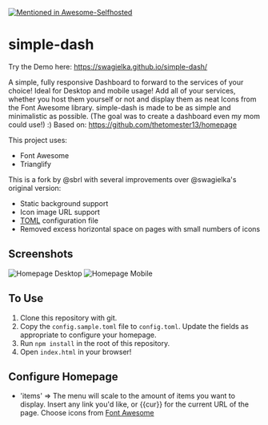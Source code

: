 [![Mentioned in Awesome-Selfhosted](https://awesome.re/mentioned-badge.svg)](https://github.com/Kickball/awesome-selfhosted#personal-dashboards)
# simple-dash

Try the Demo here: https://swagielka.github.io/simple-dash/

A simple, fully responsive Dashboard to forward to the services of your choice! Ideal for Desktop and mobile usage!
Add all of your services, whether you host them yourself or not and display them as neat Icons from the Font Awesome library.
simple-dash is made to be as simple and minimalistic as possible. (The goal was to create a dashboard even my mom could use!) :)
Based on: https://github.com/thetomester13/homepage

This project uses:
- Font Awesome
- Trianglify

This is a fork by @sbrl with several improvements over @swagielka's original version:

 - Static background support
 - Icon image URL support
 - [TOML](https://github.com/toml-lang/toml) configuration file
 - Removed excess horizontal space on pages with small numbers of icons

## Screenshots
![Homepage Desktop](example_img/homepage-desktop.jpg?raw=true)
![Homepage Mobile](example_img/homepage-mobile.jpg?raw=true)

## To Use
1. Clone this repository with git.
2. Copy the `config.sample.toml` file to `config.toml`. Update the fields as appropriate to configure your homepage.
3. Run `npm install` in the root of this repository.
4. Open `index.html` in your browser!

## Configure Homepage
- 'items' => The menu will scale to the amount of items you want to display. Insert any link you'd like, or {{cur}} for the current URL of the page. Choose icons from [Font Awesome](http://fontawesome.io/icons/)
